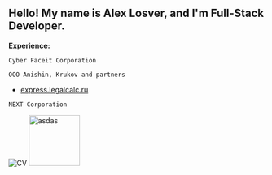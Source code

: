 ## Hello! My name is Alex Losver, and I'm Full-Stack Developer.

**Experience:**
    
```Cyber Faceit Corporation```

```ООО Anishin, Krukov and partners```

- [express.legalcalc.ru](https://express.legalcalc.ru/)


```NEXT Corporation```

![CV](https://github.com/AlexLovser/alexlovser/blob/main/Frame32.png)
<img height="100px" width="100px" src="https://github.com/AlexLovser/alexlovser/blob/main/Frame32.png" alt="asdas"/>
